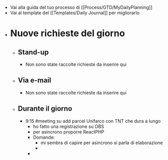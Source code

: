 - Vai alla guida del tuo processo di [[Process/GTD/MyDailyPlanning]]
- Vai al template del [[Templates/Daily Journal]] per migliorarlo
- # Nuove richieste del giorno
	- ## Stand-up
		- Non sono state raccolte richieste da inserire qui
	- ## Via e-mail
		- Non sono state raccolte richieste da inserire qui
	- ## Durante il giorno
		- 9:15 #meeting su add parcel Unifarco con TNT che dura a lungo
			- ho fatto una registrazione su OBS
			- per asincrono proporre ReactPHP
			- Domande:
				- mi sembra di capire per asincrono si parla di elaborazione
				-
			-